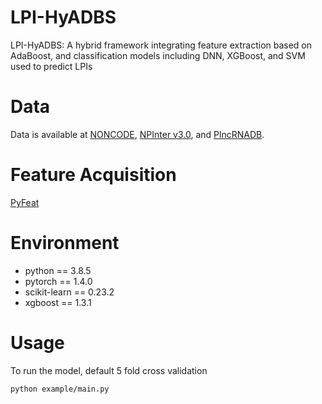# LPI-HyADBS
LPI-HyADBS: A hybrid framework integrating feature extraction based on AdaBoost, and classification models including DNN, XGBoost, and SVM used to predict LPIs
# Data
Data is available at [NONCODE](http://www.noncode.org/), [NPInter v3.0](http://bigdata.ibp.ac.cn/npinter3/index.htm), and [PlncRNADB](http://bis.zju.edu.cn/PlncRNADB/).
# Feature Acquisition
[PyFeat](https://github.com/mrzResearchArena/PyFeat)
# Environment
* python == 3.8.5
* pytorch == 1.4.0
* scikit-learn == 0.23.2
* xgboost == 1.3.1
# Usage
To run the model, default 5 fold cross validation
```
python example/main.py
```
